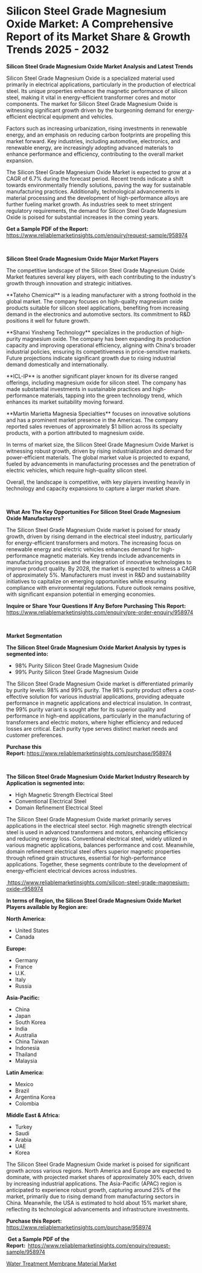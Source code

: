 <p><h1>Silicon Steel Grade Magnesium Oxide Market: A Comprehensive Report of its Market Share & Growth Trends 2025 - 2032</h1></p><p><strong>Silicon Steel Grade Magnesium Oxide Market Analysis and Latest Trends</strong></p>
<p><p>Silicon Steel Grade Magnesium Oxide is a specialized material used primarily in electrical applications, particularly in the production of electrical steel. Its unique properties enhance the magnetic performance of silicon steel, making it vital in energy-efficient transformer cores and motor components. The market for Silicon Steel Grade Magnesium Oxide is witnessing significant growth driven by the burgeoning demand for energy-efficient electrical equipment and vehicles. </p><p>Factors such as increasing urbanization, rising investments in renewable energy, and an emphasis on reducing carbon footprints are propelling this market forward. Key industries, including automotive, electronics, and renewable energy, are increasingly adopting advanced materials to enhance performance and efficiency, contributing to the overall market expansion.</p><p>The Silicon Steel Grade Magnesium Oxide Market is expected to grow at a CAGR of 6.7% during the forecast period. Recent trends indicate a shift towards environmentally friendly solutions, paving the way for sustainable manufacturing practices. Additionally, technological advancements in material processing and the development of high-performance alloys are further fueling market growth. As industries seek to meet stringent regulatory requirements, the demand for Silicon Steel Grade Magnesium Oxide is poised for substantial increases in the coming years.</p></p>
<p><strong>Get a Sample PDF of the Report:&nbsp;</strong> <a href="https://www.reliablemarketinsights.com/enquiry/request-sample/958974?utm_campaign=3204&utm_medium=2&utm_source=Github&utm_content=ia&utm_term=21032025&utm_id=silicon-steel-grade-magnesium-oxide">https://www.reliablemarketinsights.com/enquiry/request-sample/958974</a></p>
<p>&nbsp;</p>
<p><strong>Silicon Steel Grade Magnesium Oxide Major Market Players</strong></p>
<p><p>The competitive landscape of the Silicon Steel Grade Magnesium Oxide Market features several key players, with each contributing to the industry's growth through innovation and strategic initiatives. </p><p>**Tateho Chemical** is a leading manufacturer with a strong foothold in the global market. The company focuses on high-quality magnesium oxide products suitable for silicon steel applications, benefiting from increasing demand in the electronics and automotive sectors. Its commitment to R&D positions it well for future growth.</p><p>**Shanxi Yinsheng Technology** specializes in the production of high-purity magnesium oxide. The company has been expanding its production capacity and improving operational efficiency, aligning with China's broader industrial policies, ensuring its competitiveness in price-sensitive markets. Future projections indicate significant growth due to rising industrial demand domestically and internationally.</p><p>**ICL-IP** is another significant player known for its diverse ranged offerings, including magnesium oxide for silicon steel. The company has made substantial investments in sustainable practices and high-performance materials, tapping into the green technology trend, which enhances its market suitability moving forward.</p><p>**Martin Marietta Magnesia Specialties** focuses on innovative solutions and has a prominent market presence in the Americas. The company reported sales revenues of approximately $1 billion across its specialty products, with a portion attributed to magnesium oxide. </p><p>In terms of market size, the Silicon Steel Grade Magnesium Oxide Market is witnessing robust growth, driven by rising industrialization and demand for power-efficient materials. The global market value is projected to expand, fueled by advancements in manufacturing processes and the penetration of electric vehicles, which require high-quality silicon steel. </p><p>Overall, the landscape is competitive, with key players investing heavily in technology and capacity expansions to capture a larger market share.</p></p>
<p>&nbsp;</p>
<p><strong>What Are The Key Opportunities For Silicon Steel Grade Magnesium Oxide Manufacturers?</strong></p>
<p><p>The Silicon Steel Grade Magnesium Oxide market is poised for steady growth, driven by rising demand in the electrical steel industry, particularly for energy-efficient transformers and motors. The increasing focus on renewable energy and electric vehicles enhances demand for high-performance magnetic materials. Key trends include advancements in manufacturing processes and the integration of innovative technologies to improve product quality. By 2028, the market is expected to witness a CAGR of approximately 5%. Manufacturers must invest in R&D and sustainability initiatives to capitalize on emerging opportunities while ensuring compliance with environmental regulations. Future outlook remains positive, with significant expansion potential in emerging economies.</p></p>
<p><strong>Inquire or Share Your Questions If Any Before Purchasing This Report:</strong> <a href="https://www.reliablemarketinsights.com/enquiry/pre-order-enquiry/958974?utm_campaign=3204&utm_medium=2&utm_source=Github&utm_content=ia&utm_term=21032025&utm_id=silicon-steel-grade-magnesium-oxide">https://www.reliablemarketinsights.com/enquiry/pre-order-enquiry/958974</a></p>
<p>&nbsp;</p>
<p><strong>Market Segmentation</strong></p>
<p><strong>The Silicon Steel Grade Magnesium Oxide Market Analysis by types is segmented into:</strong></p>
<p><ul><li>98% Purity Silicon Steel Grade Magnesium Oxide</li><li>99% Purity Silicon Steel Grade Magnesium Oxide</li></ul></p>
<p><p>The Silicon Steel Grade Magnesium Oxide market is differentiated primarily by purity levels: 98% and 99% purity. The 98% purity product offers a cost-effective solution for various industrial applications, providing adequate performance in magnetic applications and electrical insulation. In contrast, the 99% purity variant is sought after for its superior quality and performance in high-end applications, particularly in the manufacturing of transformers and electric motors, where higher efficiency and reduced losses are critical. Each purity type serves distinct market needs and customer preferences.</p></p>
<p><strong>Purchase this Report:&nbsp;</strong><a href="https://www.reliablemarketinsights.com/purchase/958974?utm_campaign=3204&utm_medium=2&utm_source=Github&utm_content=ia&utm_term=21032025&utm_id=silicon-steel-grade-magnesium-oxide">https://www.reliablemarketinsights.com/purchase/958974</a></p>
<p>&nbsp;</p>
<p><strong>The Silicon Steel Grade Magnesium Oxide Market Industry Research by Application is segmented into:</strong></p>
<p><ul><li>High Magnetic Strength Electrical Steel</li><li>Conventional Electrical Steel</li><li>Domain Refinement Electrical Steel</li></ul></p>
<p><p>The Silicon Steel Grade Magnesium Oxide market primarily serves applications in the electrical steel sector. High magnetic strength electrical steel is used in advanced transformers and motors, enhancing efficiency and reducing energy loss. Conventional electrical steel, widely utilized in various magnetic applications, balances performance and cost. Meanwhile, domain refinement electrical steel offers superior magnetic properties through refined grain structures, essential for high-performance applications. Together, these segments contribute to the development of energy-efficient electrical devices across industries.</p></p>
<p><a href="https://www.reliablemarketinsights.com/silicon-steel-grade-magnesium-oxide-r958974?utm_campaign=3204&utm_medium=2&utm_source=Github&utm_content=ia&utm_term=21032025&utm_id=silicon-steel-grade-magnesium-oxide">&nbsp;https://www.reliablemarketinsights.com/silicon-steel-grade-magnesium-oxide-r958974</a></p>
<p><strong>In terms of Region, the Silicon Steel Grade Magnesium Oxide Market Players available by Region are:</strong></p>
<p>
    <p> <strong> North America: </strong>
        <ul>
            <li>United States</li>
            <li>Canada</li>
        </ul>
        </p> 
    <p> <strong> Europe: </strong>
        <ul>
            <li>Germany</li>
            <li>France</li>
            <li>U.K.</li>
            <li>Italy</li>
            <li>Russia</li>
        </ul>
        </p> 
    <p> <strong> Asia-Pacific: </strong>
        <ul>
            <li>China</li>
            <li>Japan</li>
            <li>South Korea</li>
            <li>India</li>
            <li>Australia</li>
            <li>China Taiwan</li>
            <li>Indonesia</li>
            <li>Thailand</li>
            <li>Malaysia</li>
        </ul>
        </p> 
    <p> <strong> Latin America: </strong>
        <ul>
            <li>Mexico</li>
            <li>Brazil</li>
            <li>Argentina Korea</li>
            <li>Colombia</li>
        </ul>
        </p> 
    <p> <strong> Middle East & Africa: </strong>
        <ul>
            <li>Turkey</li>
            <li>Saudi</li>
            <li>Arabia</li>
            <li>UAE</li>
            <li>Korea</li>
        </ul>
    </p>
    </p>
<p><p>The Silicon Steel Grade Magnesium Oxide market is poised for significant growth across various regions. North America and Europe are expected to dominate, with projected market shares of approximately 30% each, driven by increasing industrial applications. The Asia-Pacific (APAC) region is anticipated to experience robust growth, capturing around 25% of the market, primarily due to rising demand from manufacturing sectors in China. Meanwhile, the USA is estimated to hold about 15% market share, reflecting its technological advancements and infrastructure investments.</p></p>
<p><strong>Purchase this Report: </strong><a href="https://www.reliablemarketinsights.com/purchase/958974?utm_campaign=3204&utm_medium=2&utm_source=Github&utm_content=ia&utm_term=21032025&utm_id=silicon-steel-grade-magnesium-oxide">https://www.reliablemarketinsights.com/purchase/958974</a></p>
<p>&nbsp;<strong>Get a Sample PDF of the Report:&nbsp;&nbsp;</strong><a href="https://www.reliablemarketinsights.com/enquiry/request-sample/958974?utm_campaign=3204&utm_medium=2&utm_source=Github&utm_content=ia&utm_term=21032025&utm_id=silicon-steel-grade-magnesium-oxide">https://www.reliablemarketinsights.com/enquiry/request-sample/958974</a></p>
<p><strong></strong></p>
<p><p><a href="https://github.com/alejnaouare/Market-Research-Report-List-1/blob/main/water-treatment-membrane-material-market.md?utm_campaign=3204&utm_medium=2&utm_source=Github&utm_content=ia&utm_term=21032025&utm_id=silicon-steel-grade-magnesium-oxide">Water Treatment Membrane Material Market</a></p></p>